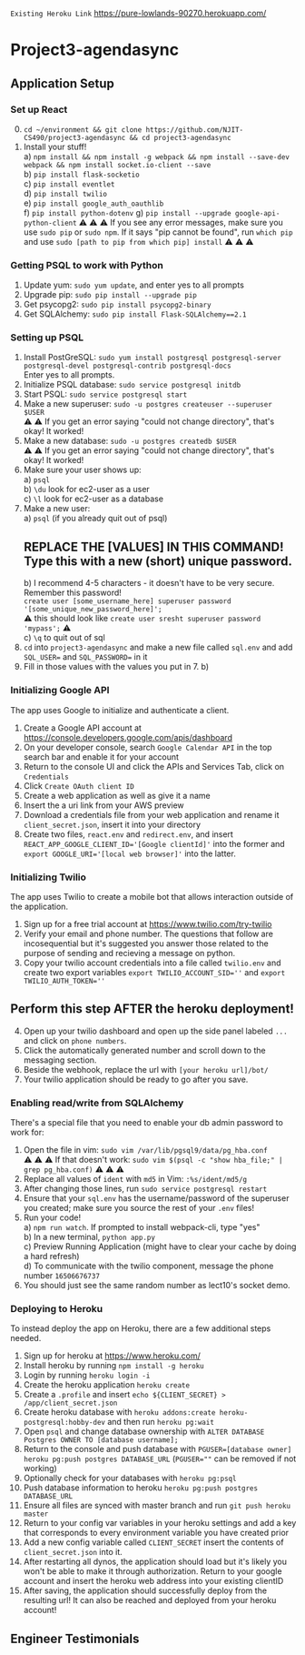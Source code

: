 `Existing Heroku Link` https://pure-lowlands-90270.herokuapp.com/
# Project3-agendasync

## Application Setup
### Set up React    
0. `cd ~/environment && git clone https://github.com/NJIT-CS490/project3-agendasync && cd project3-agendasync`    
1. Install your stuff!    
  a) `npm install && npm install -g webpack && npm install --save-dev webpack && npm install socket.io-client --save`    
  b) `pip install flask-socketio`    
  c) `pip install eventlet`    
  d) `pip install twilio`    
  e) `pip install google_auth_oauthlib`    
  f) `pip install python-dotenv`
  g)  `pip install --upgrade google-api-python-client`
:warning: :warning: :warning: If you see any error messages, make sure you use `sudo pip` or `sudo npm`. If it says "pip cannot be found", run `which pip` and use `sudo [path to pip from which pip] install`  :warning: :warning: :warning:  
</div>
  
### Getting PSQL to work with Python  
  
1. Update yum: `sudo yum update`, and enter yes to all prompts    
2. Upgrade pip: `sudo pip install --upgrade pip`  
3. Get psycopg2: `sudo pip install psycopg2-binary`    
4. Get SQLAlchemy: `sudo pip install Flask-SQLAlchemy==2.1`    
  
### Setting up PSQL  
  
1. Install PostGreSQL: `sudo yum install postgresql postgresql-server postgresql-devel postgresql-contrib postgresql-docs`    
    Enter yes to all prompts.    
2. Initialize PSQL database: `sudo service postgresql initdb`    
3. Start PSQL: `sudo service postgresql start`    
4. Make a new superuser: `sudo -u postgres createuser --superuser $USER`    
    :warning: :warning: If you get an error saying "could not change directory", that's okay! It worked!  
5. Make a new database: `sudo -u postgres createdb $USER`    
        :warning: :warning: If you get an error saying "could not change directory", that's okay! It worked!  
6. Make sure your user shows up:    
    a) `psql`    
    b) `\du` look for ec2-user as a user    
    c) `\l` look for ec2-user as a database    
7. Make a new user:    
    a) `psql` (if you already quit out of psql)    
    ## REPLACE THE [VALUES] IN THIS COMMAND! Type this with a new (short) unique password.    
    b) I recommend 4-5 characters - it doesn't have to be very secure. Remember this password!   
        `create user [some_username_here] superuser password '[some_unique_new_password_here]';`   
        :warning: this should look like `create user sresht superuser password 'mypass';` :warning:   
    c) `\q` to quit out of sql    
8. `cd` into `project3-agendasync` and make a new file called `sql.env` and add `SQL_USER=` and `SQL_PASSWORD=` in it  
9. Fill in those values with the values you put in 7. b)  
  
### Initializing Google API

The app uses Google to initialize and authenticate a client.
1. Create a Google API account at https://console.developers.google.com/apis/dashboard
2. On your developer console, search `Google Calendar API` in the top search bar and enable it for your account
3. Return to the console UI and click the APIs and Services Tab, click on `Credentials`
4. Click `Create OAuth client ID`
5. Create a web application as well as give it a name
6. Insert the a uri link from your AWS preview
7. Download a credentials file from your web application and rename it `client_secret.json`, insert it into your directory
8. Create two files, `react.env` and `redirect.env`, and insert `REACT_APP_GOOGLE_CLIENT_ID='[Google clientId]'` into the former and `export GOOGLE_URI='[local web browser]'` into the latter.

### Initializing Twilio
The app uses Twilio to create a mobile bot that allows interaction outside of the application.
1. Sign up for a free trial account at https://www.twilio.com/try-twilio
2. Verify your email and phone number. The questions that follow are incosequential but it's suggested you answer those related to the purpose of sending and recieving a message on python.
3. Copy your twilio account credentials into a file called `twilio.env` and create two export variables `export TWILIO_ACCOUNT_SID=''` and `export TWILIO_AUTH_TOKEN=''`
## Perform this step AFTER the heroku deployment!    
4. Open up your twilio dashboard and open up the side panel labeled `...` and click on `phone numbers`.
5. Click the automatically generated number and scroll down to the messaging section.
6. Beside the webhook, replace the url with `[your heroku url]/bot/`
7. Your twilio application should be ready to go after you save.
  
### Enabling read/write from SQLAlchemy  
There's a special file that you need to enable your db admin password to work for:  
1. Open the file in vim: `sudo vim /var/lib/pgsql9/data/pg_hba.conf`  
:warning: :warning: :warning: If that doesn't work: `sudo vim $(psql -c "show hba_file;" | grep pg_hba.conf)`  :warning: :warning: :warning:  
2. Replace all values of `ident` with `md5` in Vim: `:%s/ident/md5/g`  
3. After changing those lines, run `sudo service postgresql restart`  
4. Ensure that your `sql.env` has the username/password of the superuser you created; make sure you source the rest of your `.env` files!
5. Run your code!    
  a) `npm run watch`. If prompted to install webpack-cli, type "yes"    
  b) In a new terminal, `python app.py`    
  c) Preview Running Application (might have to clear your cache by doing a hard refresh)    
  d) To communicate with the twilio component, message the phone number `16506676737`
6. You should just see the same random number as lect10's socket demo.

### Deploying to Heroku
To instead deploy the app on Heroku, there are a few additional steps needed.
1. Sign up for heroku at https://www.heroku.com/
2. Install heroku by running `npm install -g heroku`  
3. Login by running `heroku login -i`
4. Create the heroku application `heroku create`
5. Create a `.profile` and insert `echo ${CLIENT_SECRET} > /app/client_secret.json`
6. Create heroku database with `heroku addons:create heroku-postgresql:hobby-dev` and then run `heroku pg:wait`
7. Open `psql` and change database ownership with `ALTER DATABASE Postgres OWNER TO [database username];`
8. Return to the console and push database with `PGUSER=[database owner] heroku pg:push postgres DATABASE_URL` (`PGUSER=""` can be removed if not working)
9. Optionally check for your databases with `heroku pg:psql`
10. Push database information to heroku `heroku pg:push postgres DATABASE_URL`
11. Ensure all files are synced with master branch and run `git push heroku master`
12. Return to your config var variables in your heroku settings and add a key that corresponds to every environment variable you have created prior
13. Add a new config variable called `CLIENT_SECRET` insert the contents of `client_secret.json` into it.
14. After restarting all dynos, the application should load but it's likely you won't be able to make it through authorization. Return to your google account and insert the heroku web address into your existing clientID
15. After saving, the application should successfully deploy from the resulting url! It can also be reached and deployed from your heroku account!

## Engineer Testimonials 
